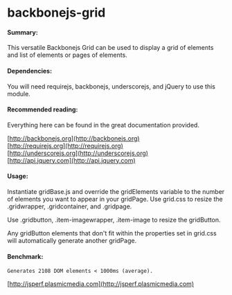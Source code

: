 # backbonejs-grid

#### Summary: 
This versatile Backbonejs Grid can be used to display a grid of elements and list of elements or pages of elements.

#### Dependencies:
You will need requirejs, backbonejs, underscorejs, and jQuery to use this module.  

#### Recommended reading:
Everything here can be found in the great documentation provided. 

[](http://)
	[http://backbonejs.org](http://backbonejs.org)  
[](http://)
	[http://requirejs.org](http://requirejs.org)  
[](http://)	
	[http://underscorejs.org](http://underscorejs.org)  
[](http://)
	[http://api.jquery.com](http://api.jquery.com)


#### Usage: 

Instantiate gridBase.js and override the gridElements variable to the number of elements you want to appear in your gridPage. Use grid.css to resize the .gridwrapper, .gridcontainer, and .gridpage. 

Use .gridbutton, .item-imagewrapper, .item-image to resize the gridButton. 

Any gridButton elements that don't fit within the properties set in grid.css will automatically generate another gridPage.  

#### Benchmark: 

	Generates 2108 DOM elements < 1000ms (average).
[](http://)
	[http://jsperf.plasmicmedia.com](http://jsperf.plasmicmedia.com)


